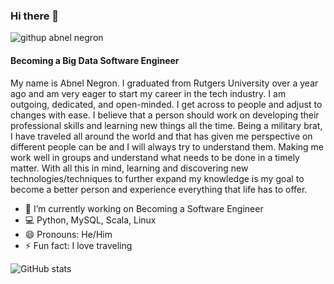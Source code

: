 
### Hi there 👋
![githup abnel negron](https://user-images.githubusercontent.com/103051947/168905990-a408f089-67b8-4ce5-8ea3-1aa3e288611d.png)
#### Becoming a Big Data Software Engineer

 My name is Abnel Negron. I graduated from Rutgers University over a year ago and am very eager to start my career in the tech industry. I am outgoing, dedicated, and open-minded. I get across to people and adjust to changes with ease. I believe that a person should work on developing their professional skills and learning new things all the time. Being a military brat, I have traveled all around the world and that has given me perspective on different people can be and I will always try to understand them. Making me work well in groups and understand what needs to be done in a timely matter. With all this in mind, learning and discovering new technologies/techniques to further expand my knowledge is my goal to become a better person and experience everything that life has to offer.

* 🔭 I’m currently working on Becoming a Software Engineer 
* 💻 Python, MySQL, Scala, Linux
* 😄 Pronouns: He/Him 
* ⚡ Fun fact: I love traveling 


![GitHub stats](https://github-readme-stats.vercel.app/api?username=Abnel-Negron&show_icons=true)  


